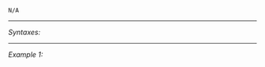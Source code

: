 `N/A`


---
*Syntaxes:*

<!-- [] call `BIS_fnc_moduleCreateDiaryRecord` -->

---
*Example 1:*

<!-- 
```sqf
[] call BIS_fnc_moduleCreateDiaryRecord;
``` -->